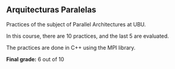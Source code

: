 <h2>Arquitecturas Paralelas</h2>

<p>Practices of the subject of Parallel Architectures at UBU.</p>

<p>In this course, there are 10 practices, and the last 5 are evaluated.</p>
<p>The practices are done in C++ using the MPI library.</p>

<p><strong>Final grade:</strong> 6 out of 10</p>

